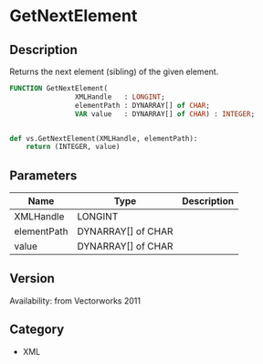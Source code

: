 # GetNextElement

## Description
Returns the next element (sibling) of the given element.

```pascal
FUNCTION GetNextElement(
				XMLHandle   : LONGINT;
				elementPath : DYNARRAY[] of CHAR;
				VAR value   : DYNARRAY[] of CHAR) : INTEGER;
```

```python

def vs.GetNextElement(XMLHandle, elementPath):
    return (INTEGER, value)
```

## Parameters
|Name|Type|Description|
|---|---|---|
|XMLHandle|LONGINT||
|elementPath|DYNARRAY[] of CHAR||
|value|DYNARRAY[] of CHAR||

## Version
Availability: from Vectorworks 2011
## Category
* XML

